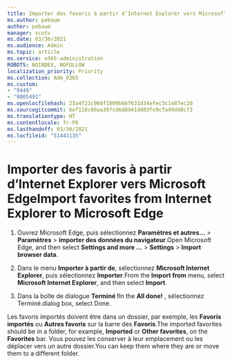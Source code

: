 ```yaml
---
title: Importer des favoris à partir d’Internet Explorer vers Microsoft Edge
ms.author: pebaum
author: pebaum
manager: scotv
ms.date: 03/30/2021
ms.audience: Admin
ms.topic: article
ms.service: o365-administration
ROBOTS: NOINDEX, NOFOLLOW
localization_priority: Priority
ms.collection: Adm_O365
ms.custom:
- "9449"
- "9005491"
ms.openlocfilehash: 23a4f21c960f1809b66f631d34efec3c1e87ec20
ms.sourcegitcommit: bef118c00aa397cd6d8941d403fe9cfa49dd8c73
ms.translationtype: HT
ms.contentlocale: fr-FR
ms.lasthandoff: 03/30/2021
ms.locfileid: "51441135"
---
```

# <a name="import-favorites-from-internet-explorer-to-microsoft-edge"></a><span data-ttu-id="54343-102">Importer des favoris à partir d’Internet Explorer vers Microsoft Edge</span><span class="sxs-lookup"><span data-stu-id="54343-102">Import favorites from Internet Explorer to Microsoft Edge</span></span>

1. <span data-ttu-id="54343-103">Ouvrez Microsoft Edge, puis sélectionnez **Paramètres et autres...** > **Paramètres** > **importer des données du navigateur**.</span><span class="sxs-lookup"><span data-stu-id="54343-103">Open Microsoft Edge, and then select **Settings and more ...** > **Settings** > **Import browser data**.</span></span>

1. <span data-ttu-id="54343-104">Dans le menu **Importer à partir de**, sélectionnez **Microsoft Internet Explorer**, puis sélectionnez **Importer**.</span><span class="sxs-lookup"><span data-stu-id="54343-104">From the **Import from** menu, select **Microsoft Internet Explorer**, and then select **Import**.</span></span>

1. <span data-ttu-id="54343-105">Dans la boîte de dialogue **Terminé !**</span><span class="sxs-lookup"><span data-stu-id="54343-105">In the **All done!**</span></span> <span data-ttu-id="54343-106">, sélectionnez Terminé.</span><span class="sxs-lookup"><span data-stu-id="54343-106">dialog box, select Done.</span></span>

<span data-ttu-id="54343-107">Les favoris importés doivent être dans un dossier, par exemple, les **Favoris importés** ou **Autres favoris** sur la barre des **Favoris**.</span><span class="sxs-lookup"><span data-stu-id="54343-107">The imported favorites should be in a folder, for example, **Imported** or **Other favorites**, on the **Favorites** bar.</span></span> <span data-ttu-id="54343-108">Vous pouvez les conserver à leur emplacement ou les déplacer vers un autre dossier.</span><span class="sxs-lookup"><span data-stu-id="54343-108">You can keep them where they are or move them to a different folder.</span></span>